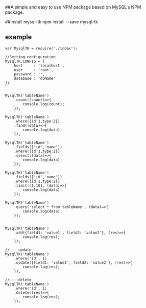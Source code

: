 ##A simple and easy to use NPM package based on MySQL's NPM package.


##install mysql-tk
    npm install --save mysql-tk


## example
    var MysqlTK = require('./index');

    //Setting configuration
	MysqlTK.CONFIG = {
		host     : 'localhost',
		user     : 'root',
		password : '',
		database : 'dbName'
	};


	MysqlTK('tableName')
		.count((count)=>{
			console.log(count);
		});

	MysqlTK('tableName')
		.where({id:1,type:2})
		.find((data)=>{
			console.log(data);
		});

	MysqlTK('tableName')
		.fields(['id','name'])
		.where({id:1,type:2})
		.select((data)=>{
			console.log(data);
		});

	MysqlTK('tableName')
		.fields(['id','name'])
		.where({id:1,type:2})
		.limit([1,10], (data)=>{
			console.log(data);
		});

	MysqlTK('tableName')
		.query('select * from tableName', (data)=>{
			console.log(data);
		});


	MysqlTK('tableName')
		.add({field1: 'value1', field2: 'value2'}, (res)=>{
			console.log(res);
		});

	//----update
	MysqlTK('tableName')
		.where('id', 1)
		.update({field1: 'value1', field2: 'value2'}, (res)=>{
			console.log(res);
		});

	//----delete
	MysqlTK('tableName')
		.where('id', 1)
		.delete((res)=>{
			console.log(res);
		});



